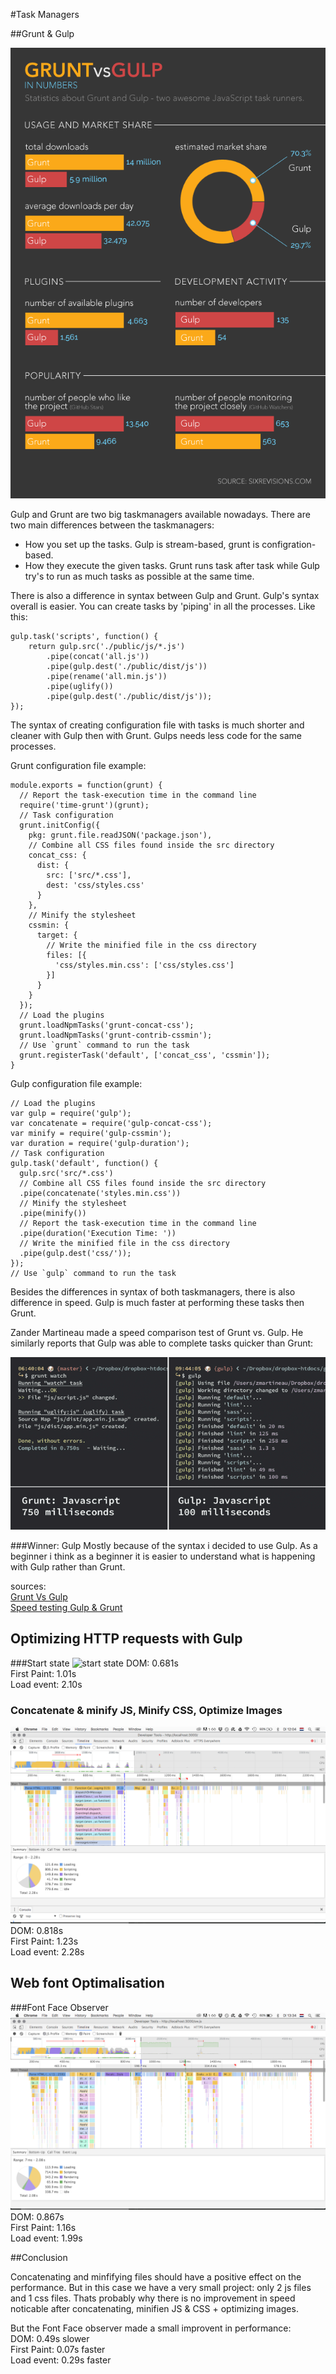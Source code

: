 #Task Managers

##Grunt & Gulp

![common facts](readme_img/grunt_vs_gulp_stats.png)

Gulp and Grunt are two big taskmanagers available nowadays. There are two main differences between the taskmanagers:

* How you set up the tasks. Gulp is stream-based, grunt is configration-based.
* How they execute the given tasks. Grunt runs task after task while Gulp try's to run as much tasks as possible at the same time.

There is also a difference in syntax between Gulp and Grunt. Gulp's syntax overall is easier. You can create tasks by 'piping' in all the processes. Like this:
```
gulp.task('scripts', function() {
    return gulp.src('./public/js/*.js')
        .pipe(concat('all.js'))
        .pipe(gulp.dest('./public/dist/js'))
        .pipe(rename('all.min.js'))
        .pipe(uglify())
        .pipe(gulp.dest('./public/dist/js'));
});
```
The syntax of creating configuration file with tasks is much shorter and cleaner with Gulp then with Grunt. Gulps needs less code for the same processes.   

Grunt configuration file example:  

```
module.exports = function(grunt) {
  // Report the task-execution time in the command line
  require('time-grunt')(grunt);
  // Task configuration
  grunt.initConfig({
    pkg: grunt.file.readJSON('package.json'),
    // Combine all CSS files found inside the src directory
    concat_css: {
      dist: {
        src: ['src/*.css'],
        dest: 'css/styles.css'
      }
    },
    // Minify the stylesheet
    cssmin: {
      target: {
        // Write the minified file in the css directory
        files: [{
          'css/styles.min.css': ['css/styles.css']
        }]
      }
    }
  });
  // Load the plugins
  grunt.loadNpmTasks('grunt-concat-css');
  grunt.loadNpmTasks('grunt-contrib-cssmin');
  // Use `grunt` command to run the task
  grunt.registerTask('default', ['concat_css', 'cssmin']);
}
```

Gulp configuration file example:  
```
// Load the plugins
var gulp = require('gulp');
var concatenate = require('gulp-concat-css');
var minify = require('gulp-cssmin');
var duration = require('gulp-duration');
// Task configuration
gulp.task('default', function() {
  gulp.src('src/*.css')
  // Combine all CSS files found inside the src directory
  .pipe(concatenate('styles.min.css'))
  // Minify the stylesheet
  .pipe(minify())
  // Report the task-execution time in the command line
  .pipe(duration('Execution Time: '))
  // Write the minified file in the css directory
  .pipe(gulp.dest('css/'));
});
// Use `gulp` command to run the task
```


Besides the differences in syntax of both taskmanagers, there is also difference in speed.
Gulp is much faster at performing these tasks then Grunt. 

Zander Martineau made a speed comparison test of Grunt vs. Gulp. He similarly reports that Gulp was able to complete tasks quicker than Grunt:

![speed test](readme_img/grunt_speed_test_js.png)

###Winner: Gulp
Mostly because of the syntax i decided to use Gulp. As a beginner i think as a beginner it is easier to understand what is happening with Gulp rather than Grunt.

sources:  
[Grunt Vs Gulp](http://sixrevisions.com/web-development/grunt-vs-gulp/)  
[Speed testing Gulp & Grunt](http://tech.tmw.co.uk/2014/01/speedtesting-gulp-and-grunt/)


## Optimizing HTTP requests with Gulp
###Start state
![start state](reamde_img/start_state.png)
DOM: 0.681s  
First Paint: 1.01s  
Load event: 2.10s  

### Concatenate & minify JS, Minify CSS, Optimize Images
![after gulp](readme_img/after_httprequests.png)
DOM: 0.818s  
First Paint: 1.23s  
Load event: 2.28s  

## Web font Optimalisation 

###Font Face Observer
![after fontfaceobserver](readme_img/after_fontfaceobserver.png)
DOM: 0.867s  
First Paint: 1.16s  
Load event: 1.99s  

##Conclusion

Concatenating and minfifying files should have a positive effect on the performance. But in this case we have a very small project: only 2 js files and 1 css files. Thats probably why there is no improvement in speed noticable after concatenating, minifien JS & CSS + optimizing images. 

But the Font Face observer made a small improvent in performance:  
DOM: 0.49s slower  
First Paint: 0.07s faster  
Load event: 0.29s faster  

